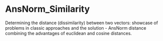 # AnsNorm_Similarity
Determining the distance (dissimilarity) between two vectors: showcase of problems in classic approaches and the solution - AnsNorm distance combining the advantages of euclidean and cosine distances.
